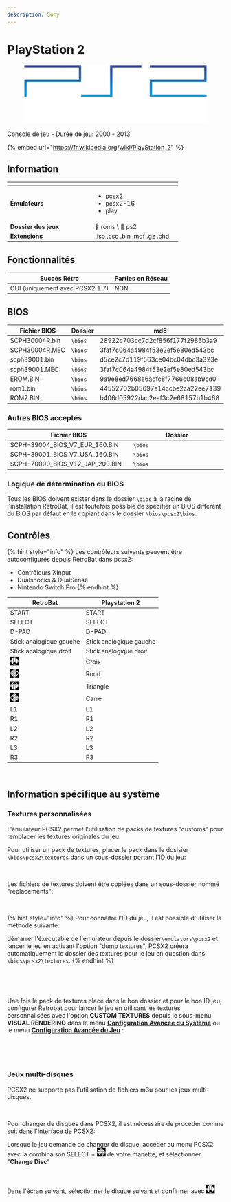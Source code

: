 ```yaml
---
description: Sony
---
```


# PlayStation 2

<div align="left">

<figure><img src="https://raw.githubusercontent.com/fabricecaruso/es-theme-carbon/52ff37c9e265587d006945a2ba695b5a962b3a3d/art/logos/ps2.svg" alt=""><figcaption></figcaption></figure>

</div>

Console de jeu - Durée de jeu: 2000 - 2013

{% embed url="https://fr.wikipedia.org/wiki/PlayStation_2" %}

## Information

<table data-header-hidden><thead><tr><th width="184"></th><th></th><th data-hidden></th></tr></thead><tbody><tr><td><strong>Émulateurs</strong></td><td><ul><li>pcsx2</li><li>pcsx2-16</li><li>play</li></ul></td><td></td></tr><tr><td><strong>Dossier des jeux</strong></td><td><span data-gb-custom-inline data-tag="emoji" data-code="1f4c1">📁</span> roms \ <span data-gb-custom-inline data-tag="emoji" data-code="1f4c2">📂</span> ps2</td><td></td></tr><tr><td><strong>Extensions</strong></td><td>.iso .cso .bin .mdf .gz .chd</td><td></td></tr></tbody></table>

## Fonctionnalités

| Succès Rétro                    | Parties en Réseau |
| ------------------------------- | ----------------- |
| OUI (uniquement avec PCSX2 1.7) | NON               |

## BIOS

<table><thead><tr><th width="196">Fichier BIOS</th><th width="113">Dossier</th><th>md5</th></tr></thead><tbody><tr><td>SCPH30004R.bin</td><td><code>\bios</code></td><td>28922c703cc7d2cf856f177f2985b3a9</td></tr><tr><td>SCPH30004R.MEC</td><td><code>\bios</code></td><td>3faf7c064a4984f53e2ef5e80ed543bc</td></tr><tr><td>scph39001.bin</td><td><code>\bios</code></td><td>d5ce2c7d119f563ce04bc04dbc3a323e</td></tr><tr><td>scph39001.MEC</td><td><code>\bios</code></td><td>3faf7c064a4984f53e2ef5e80ed543bc</td></tr><tr><td>EROM.BIN</td><td><code>\bios</code></td><td>9a9e8ed7668e6adfc8f7766c08ab9cd0</td></tr><tr><td>rom1.bin</td><td><code>\bios</code></td><td>44552702b05697a14ccbe2ca22ee7139</td></tr><tr><td>ROM2.BIN</td><td><code>\bios</code></td><td>b406d05922dac2eaf3c2e68157b1b468</td></tr></tbody></table>

### Autres BIOS acceptés

<table><thead><tr><th width="413">Fichier BIOS</th><th width="555">Dossier</th></tr></thead><tbody><tr><td>SCPH-39004_BIOS_V7_EUR_160.BIN</td><td><code>\bios</code></td></tr><tr><td>SCPH-39001_BIOS_V7_USA_160.BIN</td><td><code>\bios</code></td></tr><tr><td>SCPH-70000_BIOS_V12_JAP_200.BIN</td><td><code>\bios</code></td></tr></tbody></table>

### Logique de détermination du BIOS

Tous les BIOS doivent exister dans le dossier `\bios` à la racine de l'installation RetroBat, il est toutefois possible de spécifier un BIOS différent du BIOS par défaut en le copiant dans le dossier `\bios\pcsx2\bios`.

## Contrôles

{% hint style="info" %}
Les contrôleurs suivants peuvent être autoconfigurés depuis RetroBat dans pcsx2:

* Contrôleurs XInput
* Dualshocks & DualSense
* Nintendo Switch Pro
{% endhint %}

| RetroBat                                                                           | Playstation 2           |
| ---------------------------------------------------------------------------------- | ----------------------- |
| START                                                                              | START                   |
| SELECT                                                                             | SELECT                  |
| D-PAD                                                                              | D-PAD                   |
| Stick analogique gauche                                                            | Stick analogique gauche |
| Stick analogique droit                                                             | Stick analogique droit  |
| ![A](<../../../../.gitbook/assets/image (19).png>)                                 | Croix                   |
| ![B](<../../../../.gitbook/assets/image (6).png>)                                  | Rond                    |
| <img src="../../../../.gitbook/assets/image (34).png" alt="" data-size="original"> | Triangle                |
| <img src="../../../../.gitbook/assets/image (32).png" alt="" data-size="line">     | Carré                   |
| L1                                                                                 | L1                      |
| R1                                                                                 | R1                      |
| L2                                                                                 | L2                      |
| R2                                                                                 | R2                      |
| L3                                                                                 | L3                      |
| R3                                                                                 | R3                      |

<div align="left">

<figure><img src="https://i.imgur.com/9sz2VFM.png" alt=""><figcaption></figcaption></figure>

</div>

## Information spécifique au système

### Textures personnalisées

L'émulateur PCSX2 permet l'utilisation de packs de textures "customs" pour remplacer les textures originales du jeu.

Pour utiliser un pack de textures, placer le pack dans le dosisier `\bios\pcsx2\textures` dans un sous-dossier portant l'ID du jeu:

<div align="left">

<figure><img src="https://i.imgur.com/nOBWsbc.png" alt=""><figcaption></figcaption></figure>

</div>

Les fichiers de textures doivent être copiées dans un sous-dossier nommé "replacements":

<div align="left">

<figure><img src="https://i.imgur.com/H7dUscl.png" alt=""><figcaption></figcaption></figure>

</div>

{% hint style="info" %}
Pour connaître l'ID du jeu, il est possible d'utiliser la méthode suivante:

démarrer l'éxecutable de l'émulateur depuis le dossier`\emulators\pcsx2` et lancer le jeu en activant l'option "dump textures", PCSX2 créera automatiquement le dossier des textures pour le jeu en question dans `\bios\pcsx2\textures`.
{% endhint %}

<div align="left">

<figure><img src="https://i.imgur.com/hHyR18f.png" alt=""><figcaption></figcaption></figure>

</div>

<div align="left">

<figure><img src="https://i.imgur.com/6IeWCXM.png" alt=""><figcaption></figcaption></figure>

</div>

Une fois le pack de textures placé dans le bon dossier et pour le bon ID jeu, configurer Retrobat pour lancer le jeu en utilisant les textures personnalisées avec l'option **CUSTOM TEXTURES** depuis le sous-menu **VISUAL RENDERING** dans le menu [**Configuration Avancée du Système**](../../../../navigation/view-options.md#configuration-avancees-du-systeme) ou le menu [**Configuration Avancée du Jeu**](../../../../navigation/game-options.md#configuration-avancee-du-jeu) :

<div align="left">

<figure><img src="https://i.imgur.com/yx1qPkB.png" alt=""><figcaption></figcaption></figure>

</div>

<div align="left">

<figure><img src="https://i.imgur.com/ijtLUEf.png" alt=""><figcaption></figcaption></figure>

</div>

### Jeux multi-disques

PCSX2 ne supporte pas l'utilisation de fichiers m3u pour les jeux multi-disques.

<div align="left">

<figure><img src="https://i.imgur.com/5n2VsbQ.png" alt=""><figcaption></figcaption></figure>

</div>

Pour changer de disques dans PCSX2, il est nécessaire de procéder comme suit dans l'interface de PCSX2:

Lorsque le jeu demande de changer de disque, accéder au menu PCSX2 avec la combinaison SELECT + ![A](<../../../../.gitbook/assets/image (19).png>) de votre manette, et sélectionner "**Change Disc**"

<div align="left">

<figure><img src="https://i.imgur.com/fihyt1U.png" alt=""><figcaption></figcaption></figure>

</div>

Dans l'écran suivant, sélectionner le disque suivant et confirmer avec ![A](<../../../../.gitbook/assets/image (19).png>)

<div align="left">

<figure><img src="https://i.imgur.com/leMX1Ob.png" alt=""><figcaption></figcaption></figure>

</div>
